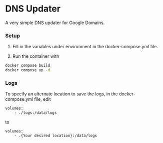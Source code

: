 # DNS Updater

A very simple DNS updater for Google Domains.

### Setup

1. Fill in the variables under environment in the docker-compose.yml file. 

2. Run the container with 

``` bash 
docker compose build 
docker compose up -d 
```

### Logs 

To specify an alternate location to save 
the logs, in the docker-compose.yml file, edit

```
volumes:
    - ./logs:/data/logs
```

to

```
volumes:
    - .{Your desired location}:/data/logs
```

